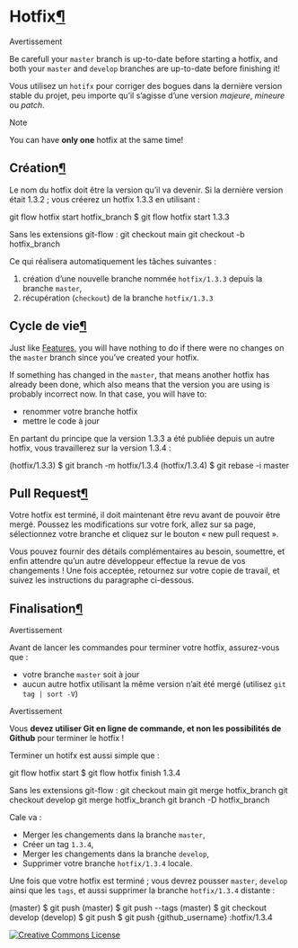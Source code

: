 # Hotfix[¶](#hotfix "Lien permanent vers ce titre")

Avertissement

Be carefull your `master` branch is up-to-date before starting a hotfix, and both your `master` and `develop` branches are up-to-date before finishing it!

Vous utilisez un `hotifx` pour corriger des bogues dans la dernière version stable du projet, peu importe qu’il s’agisse d’une version _majeure_, _mineure_ ou _patch_.

Note

You can have **only one** hotfix at the same time!

## Création[¶](#creation "Lien permanent vers ce titre")

Le nom du hotfix doit être la version qu’il va devenir. Si la dernière version était 1.3.2 ; vous créerez un hotfix 1.3.3 en utilisant :

git flow hotfix start hotfix_branch
$ git flow hotfix start 1.3.3

Sans les extensions git-flow :
git checkout main
git checkout -b hotfix_branch

Ce qui réalisera automatiquement les tâches suivantes :

1.  création d’une nouvelle branche nommée `hotfix/1.3.3` depuis la branche `master`,
2.  récupération (`checkout`) de la branche `hotfix/1.3.3`

## Cycle de vie[¶](#lifetime "Lien permanent vers ce titre")

Just like [Features](https://zone-4code.github.io/docs-public/), you will have nothing to do if there were no changes on the `master` branch since you’ve created your hotfix.

If something has changed in the `master`, that means another hotfix has already been done, which also means that the version you are using is probably incorrect now. In that case, you will have to:

- renommer votre branche hotfix
- mettre le code à jour

En partant du principe que la version 1.3.3 a été publiée depuis un autre hotfix, vous travaillerez sur la version 1.3.4 :

(hotfix/1.3.3) $ git branch -m hotfix/1.3.4
(hotfix/1.3.4) $ git rebase -i master

## Pull Request[¶](#pull-request "Lien permanent vers ce titre")

Votre hotfix est terminé, il doit maintenant être revu avant de pouvoir être mergé. Poussez les modifications sur votre fork, allez sur sa page, sélectionnez votre branche et cliquez sur le bouton « new pull request ».

Vous pouvez fournir des détails complémentaires au besoin, soumettre, et enfin attendre qu’un autre développeur effectue la revue de vos changements ! Une fois acceptée, retournez sur votre copie de travail, et suivez les instructions du paragraphe ci-dessous.

## Finalisation[¶](#finishing "Lien permanent vers ce titre")

Avertissement

Avant de lancer les commandes pour terminer votre hotfix, assurez-vous que :

- votre branche `master` soit à jour
- aucun autre hotfix utilisant la même version n’ait été mergé (utilisez `git tag | sort -V`)

Avertissement

Vous **devez utiliser Git en ligne de commande, et non les possibilités de Github** pour terminer le hotfix !

Terminer un hotifx est aussi simple que :

git flow hotfix start
$ git flow hotfix finish 1.3.4

Sans les extensions git-flow :
git checkout main
git merge hotfix_branch
git checkout develop
git merge hotfix_branch
git branch -D hotfix_branch

Cale va :

- Merger les changements dans la branche `master`,
- Créer un tag `1.3.4`,
- Merger les changements dans la branche `develop`,
- Supprimer votre branche `hotfix/1.3.4` locale.

Une fois que votre hotfix est terminé ; vous devrez pousser `master`, `develop` ainsi que les `tags`, et aussi supprimer la branche `hotfix/1.3.4` distante :

(master) $ git push
(master) $ git push --tags
(master) $ git checkout develop
(develop) $ git push
$ git push {github_username} :hotfix/1.3.4

[![Creative Commons License](https://git-flow.readthedocs.io/fr/latest/_images/cc-by-nc-nd.png)](http://creativecommons.org/licenses/by-nc-nd/4.0/)
